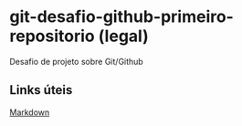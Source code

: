 # git-desafio-github-primeiro-repositorio (legal)
Desafio de projeto sobre Git/Github

## Links úteis
[Markdown](https://www.markdownguide.org/getting-started/)
